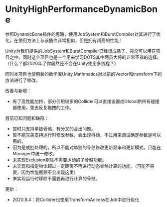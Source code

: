 # UnityHighPerformanceDynamicBone
参照DynamicBone插件的思路，使用JobSystem和BurstCompiler对其进行了优化，在使用方法上与该插件非常相似，但是拥有超高的性能！

Unity为我们提供的JobSystem和BurstCompiler已经很成熟了，完全可以用在项目之中。同时这个项目也是一个用来学习DOTS其中两员大将的非常不错的选择。（什么？都2020年了你居然还不会在Unity使用多线程？）

同时本项目也使用新的数学库Unity.Mathmatics对以前的Vector和transform下的方法进行了修改。



改善与新增：
* 有了高性能加持，部分引用较多的Collider可以直接设置成Global供所有碰撞器使用，免去反复拖拽的工作。

目前已知问题和缺陷：
* 暂时只支持单链骨骼，有分叉的会出问题。
* 暂不能完美支持运行时修改参数，会出现抖动，不过用来调试确定参数是可以用的。
* 因为是成批处理的，所以不能对单独的骨骼修改更新频率和更新模式，只能在Manager中统一修改。
* 未实现Exclusion剔除不需要运动的子骨骼功能。
* 未实现和指定物体超过一定距离不再进行动态骨骼计算的功能。（可能不需要，因为性能瓶颈不会出现这里）
* 未实现运行时移除不需要再进行计算的骨骼。


更新：

* 2020.8.4：将Collider也使用TransformAccess在Job中进行优化